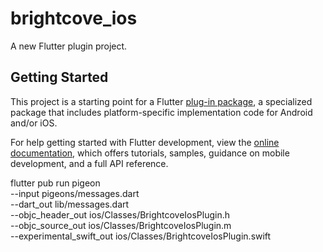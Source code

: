 # brightcove_ios

A new Flutter plugin project.

## Getting Started

This project is a starting point for a Flutter
[plug-in package](https://flutter.dev/developing-packages/),
a specialized package that includes platform-specific implementation code for
Android and/or iOS.

For help getting started with Flutter development, view the
[online documentation](https://flutter.dev/docs), which offers tutorials,
samples, guidance on mobile development, and a full API reference.

flutter pub run pigeon \
--input pigeons/messages.dart \
--dart_out lib/messages.dart \
--objc_header_out ios/Classes/BrightcoveIosPlugin.h \
--objc_source_out ios/Classes/BrightcoveIosPlugin.m \
--experimental_swift_out ios/Classes/BrightcoveIosPlugin.swift

